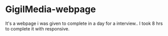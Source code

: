 # GigilMedia-webpage
It's a webpage i was given to complete in a day for a interview.. I took 8 hrs to complete it with responsive.
